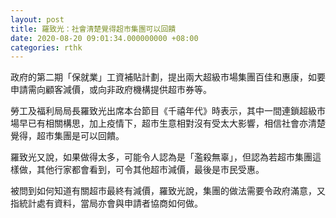 ```yaml
---
layout: post
title: 羅致光：社會清楚覺得超市集團可以回饋
date: 2020-08-20 09:01:34.000000000 +08:00
categories: rthk
---
```


政府的第二期「保就業」工資補貼計劃，提出兩大超級市場集團百佳和惠康，如要申請需向顧客減價，或向非政府機構提供超市券等。

勞工及福利局局長羅致光出席本台節目《千禧年代》時表示，其中一間連鎖超級市場早已有相關構思，加上疫情下，超市生意相對沒有受太大影響，相信社會亦清楚覺得，超市集團是可以回饋。

羅致光又說，如果做得太多，可能令人認為是「濫殺無辜」，但認為若超市集團這樣做，其他行家都會看到，可令其他超市減價，最後是市民受惠。

被問到如何知道有關超市最終有減價，羅致光說，集團的做法需要令政府滿意，又指統計處有資料，當局亦會與申請者協商如何做。
